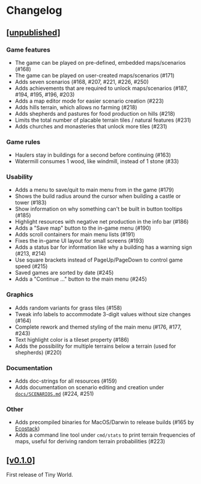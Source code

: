 # Changelog

## [[unpublished]](https://github.com/mlange-42/tiny-world/compare/v0.1.0...main)

### Game features

* The game can be played on pre-defined, embedded maps/scenarios (#168)
* The game can be played on user-created maps/scenarios (#171)
* Adds seven scenarios (#168, #207, #221, #226, #250)
* Adds achievements that are required to unlock maps/scenarios (#187, #194, #195, #196, #203)
* Adds a map editor mode for easier scenario creation (#223)
* Adds hills terrain, which allows no farming (#218)
* Adds shepherds and pastures for food production on hills (#218)
* Limits the total number of placable terrain tiles / natural features (#231)
* Adds churches and monasteries that unlock more tiles (#231)

### Game rules

* Haulers stay in buildings for a second before continuing (#163)
* Watermill consumes 1 wood, like windmill, instead of 1 stone (#33)

### Usability

* Adds a menu to save/quit to main menu from in the game (#179)
* Shows the build radius around the cursor when building a castle or tower (#183)
* Show information on why something can't be built in button tooltips (#185)
* Highlight resources with negative net production in the info bar (#186)
* Adds a "Save map" button to the in-game menu (#190)
* Adds scroll containers for main menu lists (#191)
* Fixes the in-game UI layout for small screens (#193)
* Adds a status bar for information like why a building has a warning sign (#213, #214)
* Use square brackets instead of PageUp/PageDown to control game speed (#215)
* Saved games are sorted by date (#245)
* Adds a "Continue ..." button to the main menu (#245)

### Graphics

* Adds random variants for grass tiles (#158)
* Tweak info labels to accommodate 3-digit values without size changes (#164)
* Complete rework and themed styling of the main menu (#176, #177, #243)
* Text highlight color is a tileset property (#186)
* Adds the possibility for multiple terrains below a terrain (used for shepherds) (#220)

### Documentation

* Adds doc-strings for all resources (#159)
* Adds documentation on scenario editing and creation under [`docs/SCENARIOS.md`](https://github.com/mlange-42/tiny-world/blob/main/docs/SCENARIOS.md) (#224, #251)

### Other

* Adds precompiled binaries for MacOS/Darwin to release builds (#165 by [Ecostack](https://github.com/Ecostack))
* Adds a command line tool under `cmd/stats` to print terrain frequencies of maps, useful for deriving random terrain probabilities (#223)

## [[v0.1.0]](https://github.com/mlange-42/tiny-world/tree/v0.1.0)

First release of Tiny World.